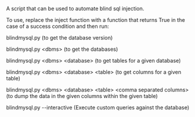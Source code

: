 A script that can be used to automate blind sql injection.

To use, replace the inject function with a function that returns True in the case of a success condition and then run:

blindmysql.py (to get the database version)

blindmysql.py &lt;dbms&gt; (to get the databases)

blindmysql.py &lt;dbms&gt; &lt;database&gt; (to get tables for a given database)

blindmysql.py &lt;dbms&gt; &lt;database&gt; &lt;table&gt; (to get columns for a given table)

blindmysql.py &lt;dbms&gt; &lt;database&gt; &lt;table&gt; &lt;comma separated columns&gt; (to dump the data in the given columns within the given table)

blindmysql.py --interactive (Execute custom queries against the database)